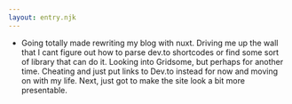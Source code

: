 ```yaml
---
layout: entry.njk
---
```


- Going totally made rewriting my blog with nuxt. Driving me up the wall that I cant figure out how to parse dev.to shortcodes or find some sort of library that can do it. Looking into Gridsome, but perhaps for another time. Cheating and just put links to Dev.to instead for now and moving on with my life. Next, just got to make the site look a bit more presentable. 
